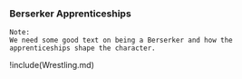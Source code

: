 
### Berserker Apprenticeships

```note
Note:
We need some good text on being a Berserker and how the apprenticeships shape the character.

```

!include(Wrestling.md)
